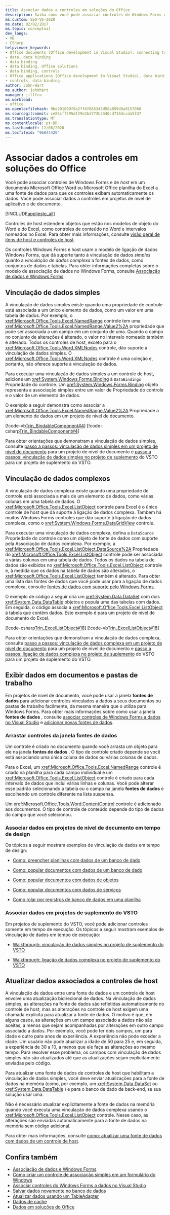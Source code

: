 ```yaml
---
title: Associar dados a controles em soluções do Office
description: Saiba como você pode associar controles de Windows Forms e de host em um Microsoft Office documento do Word ou planilha do Excel a uma fonte de dados.
ms.custom: SEO-VS-2020
ms.date: 02/02/2017
ms.topic: conceptual
dev_langs:
- VB
- CSharp
helpviewer_keywords:
- Office documents [Office development in Visual Studio], connecting to data
- data, data binding
- data binding
- data binding, Office solutions
- data binding, controls
- Office applications [Office development in Visual Studio], data binding
- controls, data binding
author: John-Hart
ms.author: johnhart
manager: jillfra
ms.workload:
- office
ms.openlocfilehash: 9be201899f0e2ff4f685343d58a859d8a9157068
ms.sourcegitcommit: ce85cff795df29e2bd773b4346cd718dccda5337
ms.translationtype: MT
ms.contentlocale: pt-BR
ms.lasthandoff: 12/08/2020
ms.locfileid: "96844420"
---
```

# <a name="bind-data-to-controls-in-office-solutions"></a>Associar dados a controles em soluções do Office
  Você pode associar controles de Windows Forms e de *host* em um documento Microsoft Office Word ou Microsoft Office planilha do Excel a uma fonte de dados para que os controles exibam automaticamente os dados. Você pode associar dados a controles em projetos de nível de aplicativo e de documento.

 [!INCLUDE[appliesto_all](../vsto/includes/appliesto-all-md.md)]

 Controles de host estendem objetos que estão nos modelos de objeto do Word e do Excel, como controles de conteúdo no Word e intervalos nomeados no Excel. Para obter mais informações, consulte [visão geral de itens de host e controles de host](../vsto/host-items-and-host-controls-overview.md).

 Os controles Windows Forms e host usam o modelo de ligação de dados Windows Forms, que dá suporte tanto à vinculação de dados *simples* quanto à *vinculação de dados complexa* a fontes de dados, como conjuntos de dados e tabelas. Para obter informações completas sobre o modelo de associação de dados no Windows Forms, consulte [Associação de dados e Windows Forms](/dotnet/framework/winforms/data-binding-and-windows-forms).

## <a name="simple-data-binding"></a>Vinculação de dados simples
 A vinculação de dados simples existe quando uma propriedade de controle está associada a um único elemento de dados, como um valor em uma tabela de dados. Por exemplo, o <xref:Microsoft.Office.Tools.Excel.NamedRange> controle tem uma <xref:Microsoft.Office.Tools.Excel.NamedRange.Value2%2A> propriedade que pode ser associada a um campo em um conjunto de uma. Quando o campo no conjunto de alterações é alterado, o valor no intervalo nomeado também é alterado. Todos os controles de host, exceto para o <xref:Microsoft.Office.Tools.Word.XMLNodes> controle, dão suporte à vinculação de dados simples. O <xref:Microsoft.Office.Tools.Word.XMLNodes> controle é uma coleção e, portanto, não oferece suporte à vinculação de dados.

 Para executar uma vinculação de dados simples a um controle de host, adicione um <xref:System.Windows.Forms.Binding> à `DataBindings` Propriedade do controle. Um <xref:System.Windows.Forms.Binding> objeto representa a associação simples entre um valor de Propriedade do controle e o valor de um elemento de dados.

 O exemplo a seguir demonstra como associar a <xref:Microsoft.Office.Tools.Excel.NamedRange.Value2%2A> Propriedade a um elemento de dados em um projeto de nível de documento.

 [!code-vb[Trin_BindableComponent#4](../vsto/codesnippet/VisualBasic/Trin_BindableComponent/Sheet1.vb#4)]
 [!code-csharp[Trin_BindableComponent#4](../vsto/codesnippet/CSharp/Trin_BindableComponent/Sheet1.cs#4)]

 Para obter orientações que demonstram a vinculação de dados simples, consulte [passo a passos: vinculação de dados simples em um projeto de nível de documento](../vsto/walkthrough-simple-data-binding-in-a-document-level-project.md) para um projeto de nível de documento e [passo a passos: vinculação de dados simples no projeto de suplemento](../vsto/walkthrough-simple-data-binding-in-vsto-add-in-project.md) do VSTO para um projeto de suplemento do VSTO.

## <a name="complex-data-binding"></a>Vinculação de dados complexos
 A vinculação de dados complexa existe quando uma propriedade de controle está associada a mais de um elemento de dados, como várias colunas em uma tabela de dados. O <xref:Microsoft.Office.Tools.Excel.ListObject> controle para Excel é o único controle de host que dá suporte à ligação de dados complexa. Também há muitos Windows Forms controles que dão suporte à ligação de dados complexa, como o <xref:System.Windows.Forms.DataGridView> controle.

 Para executar uma vinculação de dados complexa, defina a `DataSource` Propriedade do controle como um objeto de fonte de dados com suporte pela Associação de dados complexa. Por exemplo, a <xref:Microsoft.Office.Tools.Excel.ListObject.DataSource%2A> Propriedade do <xref:Microsoft.Office.Tools.Excel.ListObject> controle pode ser associada a várias colunas em uma tabela de dados. Todos os dados na tabela de dados são exibidos no <xref:Microsoft.Office.Tools.Excel.ListObject> controle e, à medida que os dados na tabela de dados são alterados, o <xref:Microsoft.Office.Tools.Excel.ListObject> também é alterado. Para obter uma lista das fontes de dados que você pode usar para a ligação de dados complexa, consulte [fontes de dados com suporte pelo Windows Forms](/dotnet/framework/winforms/data-sources-supported-by-windows-forms).

 O exemplo de código a seguir cria um <xref:System.Data.DataSet> com dois <xref:System.Data.DataTable> objetos e popula uma das tabelas com dados. Em seguida, o código associa a <xref:Microsoft.Office.Tools.Excel.ListObject> à tabela que contém dados. Este exemplo é para um projeto de nível de documento do Excel.

 [!code-csharp[Trin_ExcelListObject#18](../vsto/codesnippet/CSharp/Trin_ExcelListObject/Trin_ExcelListObject.cs#18)]
 [!code-vb[Trin_ExcelListObject#18](../vsto/codesnippet/VisualBasic/Trin_ExcelListObject/Sheet1.vb#18)]

 Para obter orientações que demonstram a vinculação de dados complexa, consulte [passo a passos: vinculação de dados complexa em um projeto de nível de documento](../vsto/walkthrough-complex-data-binding-in-a-document-level-project.md) para um projeto de nível de documento e [passo a passos: ligação de dados complexa no projeto de suplemento](../vsto/walkthrough-complex-data-binding-in-vsto-add-in-project.md) do VSTO para um projeto de suplemento do VSTO.

## <a name="display-data-in-documents-and-workbooks"></a>Exibir dados em documentos e pastas de trabalho
 Em projetos de nível de documento, você pode usar a janela **fontes de dados** para adicionar controles vinculados a dados a seus documentos ou pastas de trabalho facilmente, da mesma maneira que o utiliza para Windows Forms. Para obter mais informações sobre como usar a janela **fontes de dados** , consulte [associar controles de Windows Forms a dados no Visual Studio](../data-tools/bind-windows-forms-controls-to-data-in-visual-studio.md) e [adicionar novas fontes de dados](../data-tools/add-new-data-sources.md).

### <a name="drag-controls-from-the-data-sources-window"></a>Arrastar controles da janela fontes de dados
 Um controle é criado no documento quando você arrasta um objeto para ele na janela **fontes de dados** . O tipo de controle criado depende se você está associando uma única coluna de dados ou várias colunas de dados.

 Para o Excel, um <xref:Microsoft.Office.Tools.Excel.NamedRange> controle é criado na planilha para cada campo individual e um <xref:Microsoft.Office.Tools.Excel.ListObject> controle é criado para cada intervalo de dados que inclui várias linhas e colunas. Você pode alterar esse padrão selecionando a tabela ou o campo na janela **fontes de dados** e escolhendo um controle diferente na lista suspensa.

 Um <xref:Microsoft.Office.Tools.Word.ContentControl> controle é adicionado aos documentos. O tipo de controle de conteúdo depende do tipo de dados do campo que você selecionou.

### <a name="bind-data-in-document-level-projects-at-design-time"></a>Associar dados em projetos de nível de documento em tempo de design
 Os tópicos a seguir mostram exemplos de vinculação de dados em tempo de design:

- [Como: preencher planilhas com dados de um banco de dado](../vsto/how-to-populate-worksheets-with-data-from-a-database.md)

- [Como: popular documentos com dados de um banco de dado](../vsto/how-to-populate-documents-with-data-from-a-database.md)

- [Como: popular documentos com dados de objetos](../vsto/how-to-populate-documents-with-data-from-objects.md)

- [Como: popular documentos com dados de serviços](../vsto/how-to-populate-documents-with-data-from-services.md)

- [Como rolar por registros de banco de dados em uma planilha](../vsto/how-to-scroll-through-database-records-in-a-worksheet.md)

### <a name="bind-data-in-vsto-add-in-projects"></a>Associar dados em projetos de suplemento do VSTO
 Em projetos de suplemento do VSTO, você pode adicionar controles somente em tempo de execução. Os tópicos a seguir mostram exemplos de vinculação de dados em tempo de execução:

- [Walkthrough: vinculação de dados simples no projeto de suplemento do VSTO](../vsto/walkthrough-simple-data-binding-in-vsto-add-in-project.md)

- [Walkthrough: ligação de dados complexa no projeto de suplemento do VSTO](../vsto/walkthrough-complex-data-binding-in-vsto-add-in-project.md)

## <a name="update-data-that-is-bound-to-host-controls"></a>Atualizar dados associados a controles de host
 A vinculação de dados entre uma fonte de dados e um controle de host envolve uma atualização bidirecional de dados. Na vinculação de dados simples, as alterações na fonte de dados são refletidas automaticamente no controle de host, mas as alterações no controle de host exigem uma chamada explícita para atualizar a fonte de dados. O motivo é que, em alguns casos, as alterações em um campo associado a dados não são aceitas, a menos que sejam acompanhadas por alterações em outro campo associado a dados. Por exemplo, você pode ter dois campos, um para idade e outro para anos de experiência. A experiência não pode exceder a idade. Um usuário não pode atualizar a idade de 50 para 25 e, em seguida, a experiência de 30 a 10, a menos que ele faça as alterações ao mesmo tempo. Para resolver esse problema, os campos com vinculação de dados simples não são atualizados até que as atualizações sejam explicitamente enviadas pelo código.

 Para atualizar uma fonte de dados de controles de host que habilitam a vinculação de dados simples, você deve enviar atualizações para a fonte de dados na memória (como, por exemplo, um <xref:System.Data.DataSet> ou <xref:System.Data.DataTable> ) e para o banco de dado de back-end, se sua solução usar uma.

 Não é necessário atualizar explicitamente a fonte de dados na memória quando você executa uma vinculação de dados complexa usando o <xref:Microsoft.Office.Tools.Excel.ListObject> controle. Nesse caso, as alterações são enviadas automaticamente para a fonte de dados na memória sem código adicional.

 Para obter mais informações, consulte [como: atualizar uma fonte de dados com dados de um controle de host](../vsto/how-to-update-a-data-source-with-data-from-a-host-control.md).

## <a name="see-also"></a>Confira também
- [Associação de dados e Windows Forms](/dotnet/framework/winforms/data-binding-and-windows-forms)
- [Como criar um controle de associação simples em um formulário do Windows](/dotnet/framework/winforms/how-to-create-a-simple-bound-control-on-a-windows-form)
- [Associar controles do Windows Forms a dados no Visual Studio](../data-tools/bind-windows-forms-controls-to-data-in-visual-studio.md)
- [Salvar dados novamente no banco de dados](../data-tools/save-data-back-to-the-database.md)
- [Atualizar dados usando um TableAdapter](../data-tools/update-data-by-using-a-tableadapter.md)
- [Dados de cache](../vsto/caching-data.md)
- [Dados em soluções do Office](../vsto/data-in-office-solutions.md)
